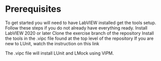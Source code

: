 # Prerequisites

To get started you will need to have LabVIEW installed get the tools setup. 
Follow these steps if you do not already have everything ready. 
Install LabVIEW 2020 or later
Clone the exercise branch of the repository 
Install the tools in the .vipc file found at the top level of the repository 
If you are new to LUnit, watch the instruction on this link

The .vipc file will install LUnit and LMock using VIPM. 
